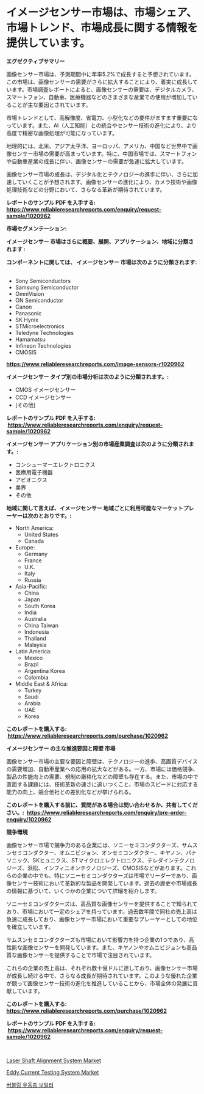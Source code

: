 <p><h1>イメージセンサー市場は、市場シェア、市場トレンド、市場成長に関する情報を提供しています。</h1></p><p><strong>エグゼクティブサマリー</strong></p>
<p><p>画像センサー市場は、予測期間中に年率5.2%で成長すると予想されています。この市場は、画像センサーの需要がさらに拡大することにより、着実に成長しています。市場調査レポートによると、画像センサーの需要は、デジタルカメラ、スマートフォン、自動車、医療機器などのさまざまな産業での使用が増加していることが主な要因とされています。</p><p>市場トレンドとして、高解像度、省電力、小型化などの要件がますます重要になっています。また、AI（人工知能）との統合やセンサー技術の進化により、より高度で精密な画像処理が可能になっています。</p><p>地理的には、北米、アジア太平洋、ヨーロッパ、アメリカ、中国など世界中で画像センサー市場の需要が高まっています。特に、中国市場では、スマートフォンや自動車産業の成長に伴い、画像センサーの需要が急速に拡大しています。</p><p>画像センサー市場の成長は、デジタル化とテクノロジーの進歩に伴い、さらに加速していくことが予想されます。画像センサーの進化により、カメラ技術や画像処理技術などの分野において、さらなる革新が期待されています。</p></p>
<p><strong>レポートのサンプル PDF を入手する: <a href="https://www.reliableresearchreports.com/enquiry/request-sample/1020962">https://www.reliableresearchreports.com/enquiry/request-sample/1020962</a></strong></p>
<p><strong>市場セグメンテーション:</strong></p>
<p><strong> イメージセンサー 市場はさらに概要、展開、アプリケーション、地域に分類されます :</strong></p>
<p><strong>コンポーネントに関しては、 イメージセンサー 市場は次のように分類されます: &nbsp;</strong></p>
<p><ul><li>Sony Semiconductors</li><li>Samsung Semiconductor</li><li>OmniVision</li><li>ON Semiconductor</li><li>Canon</li><li>Panasonic</li><li>SK Hynix</li><li>STMicroelectronics</li><li>Teledyne Technologies</li><li>Hamamatsu</li><li>Infineon Technologies</li><li>CMOSIS</li></ul></p>
<p><strong><a href="https://www.reliableresearchreports.com/image-sensors-r1020962">https://www.reliableresearchreports.com/image-sensors-r1020962</a></strong></p>
<p><strong> イメージセンサー タイプ別の市場分析は次のように分類されます。:</strong></p>
<p><ul><li>CMOS イメージセンサー</li><li>CCD イメージセンサー</li><li>[その他]</li></ul></p>
<p><strong>レポートのサンプル PDF を入手する: &nbsp;<a href="https://www.reliableresearchreports.com/enquiry/request-sample/1020962">https://www.reliableresearchreports.com/enquiry/request-sample/1020962</a></strong></p>
<p><strong> イメージセンサー アプリケーション別の市場産業調査は次のように分類されます。:</strong></p>
<p><ul><li>コンシューマーエレクトロニクス</li><li>医療用電子機器</li><li>アビオニクス</li><li>業界</li><li>その他</li></ul></p>
<p><strong>地域に関して言えば、イメージセンサー 地域ごとに利用可能なマーケットプレーヤーは次のとおりです。:</strong></p>
<p><ul>
    <li>
        North America:
        <ul>
            <li>United States</li>
            <li>Canada</li>
        </ul>
    </li>
    <li>
        Europe:
        <ul>
            <li>Germany</li>
            <li>France</li>
            <li>U.K.</li>
            <li>Italy</li>
            <li>Russia</li>
        </ul>
    </li>
    <li>
        Asia-Pacific:
        <ul>
            <li>China</li>
            <li>Japan</li>
            <li>South Korea</li>
            <li>India</li>
            <li>Australia</li>
            <li>China Taiwan</li>
            <li>Indonesia</li>
            <li>Thailand</li>
            <li>Malaysia</li>
        </ul>
    </li>
    <li>
        Latin America:
        <ul>
            <li>Mexico</li>
            <li>Brazil</li>
            <li>Argentina Korea</li>
            <li>Colombia</li>
        </ul>
    </li>
    <li>
        Middle East & Africa:
        <ul>
            <li>Turkey</li>
            <li>Saudi</li>
            <li>Arabia</li>
            <li>UAE</li>
            <li>Korea</li>
        </ul>
    </li>
    </ul></p>
<p><strong>このレポートを購入する: &nbsp;<a href="https://www.reliableresearchreports.com/purchase/1020962">https://www.reliableresearchreports.com/purchase/1020962</a></strong></p>
<p><strong>イメージセンサー の主な推進要因と障壁 市場</strong></p>
<p><p>画像センサー市場の主要な要因と障壁は、テクノロジーの進歩、高画質デバイスの需要増加、自動車産業への応用の拡大などがある。一方、市場には価格競争、製品の性能向上の需要、規制の厳格化などの障壁も存在する。また、市場の中で直面する課題には、技術革新の速さに追いつくこと、市場のスピードに対応する能力の向上、競合他社との差別化などが挙げられる。</p></p>
<p><strong>このレポートを購入する前に、質問がある場合は問い合わせるか、共有してください。:&nbsp; <a href="https://www.reliableresearchreports.com/enquiry/pre-order-enquiry/1020962">https://www.reliableresearchreports.com/enquiry/pre-order-enquiry/1020962</a></strong></p>
<p><strong>競争環境</strong></p>
<p><p>画像センサー市場で競争力のある企業には、ソニーセミコンダクターズ、サムスンセミコンダクター、オムニビジョン、オンセミコンダクター、キヤノン、パナソニック、SKヒュニクス、STマイクロエレクトロニクス、テレダインテクノロジーズ、浜松、インフィニオンテクノロジーズ、CMOSISなどがあります。これらの企業の中でも、特にソニーセミコンダクターズは市場でリーダーであり、画像センサー技術において革新的な製品を開発しています。過去の歴史や市場成長の情報に基づいて、いくつかの企業について詳細を紹介します。</p><p>ソニーセミコンダクターズは、高品質な画像センサーを提供することで知られており、市場において一定のシェアを持っています。過去数年間で同社の売上高は急速に成長しており、画像センサー市場において重要なプレーヤーとしての地位を確立しています。</p><p>サムスンセミコンダクターズも市場において影響力を持つ企業の1つであり、高性能な画像センサーを開発しています。また、キヤノンやオムニビジョンも高品質な画像センサーを提供することで市場で注目されています。</p><p>これらの企業の売上高は、それぞれ数十億ドルに達しており、画像センサー市場が成長し続ける中で、さらなる成長が期待されています。このような優れた企業が競って画像センサー技術の進化を推進していることから、市場全体の発展に貢献しています。</p></p>
<p><strong>このレポートを購入する: &nbsp; <a href="https://www.reliableresearchreports.com/purchase/1020962">https://www.reliableresearchreports.com/purchase/1020962</a></strong></p>
<p><strong>レポートのサンプル PDF を入手する: &nbsp;<a href="https://www.reliableresearchreports.com/enquiry/request-sample/1020962">https://www.reliableresearchreports.com/enquiry/request-sample/1020962</a></strong><strong></strong></p>
<p>&nbsp;</p>
<p><p><a href="https://github.com/jodemen/Market-Research-Report-List-2/blob/main/laser-shaft-alignment-system-market.md">Laser Shaft Alignment System Market</a></p><p><a href="https://github.com/Sarissaschmalingtr6fz2739/Market-Research-Report-List-2/blob/main/eddy-current-testing-system-market.md">Eddy Current Testing System Market</a></p><p><a href="https://github.com/wallacBahrtyinger567686/Market-Research-Report-List-1/blob/main/331958926514.md">버블링 유동층 보일러</a></p></p>